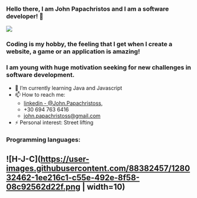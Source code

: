 ### Hello there, I am John Papachristos and I am a software developer! 👋
![](https://visitor-badge.laobi.icu/badge?page_id=JohnPapachristos.JohnPapachristos)
### Coding is my hobby, the feeling that Ι get when I create a website, a game or an application is amazing!

### I am young with huge motivation seeking for new challenges in software development.

- 🌱 I’m currently learning Java and Javascript
- 📫 How to reach me: 
  * [linkedin - @John.Papachristoss](linkedin.com/in/john-papachristos-a7b620218), 
  * +30 694 763 6416
  * john.papachristoss@gmail.com
- ⚡ Personal interest: Street lifting


### Programming languages:

![H-J-C](https://user-images.githubusercontent.com/88382457/128032462-1ee216c1-c55e-492e-8f58-08c92562d22f.png | width=10)
-


